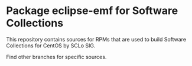 # Package eclipse-emf for Software Collections

This repository contains sources for RPMs that are used
to build Software Collections for CentOS by SCLo SIG.

Find other branches for specific sources.
